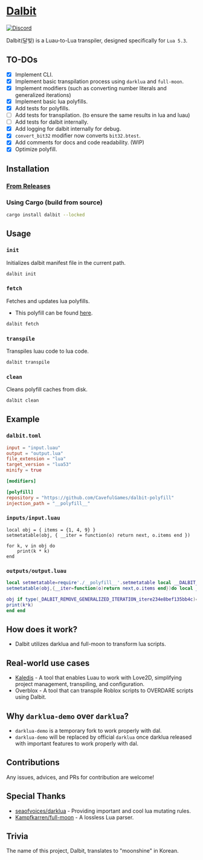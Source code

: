 # [Dalbit](https://crates.io/crates/dalbit)

<a href="https://discord.gg/ATVVsNNv3u"><img alt="Discord" src="https://img.shields.io/discord/385151591524597761?style=plastic&logo=discord&color=%235865F2" /></a>

Dalbit(달빛) is a Luau-to-Lua transpiler, designed specifically for `Lua 5.3`.

## TO-DOs
- [x] Implement CLI.
- [x] Implement basic transpilation process using `darklua` and `full-moon`.
- [x] Implement modifiers (such as converting number literals and generalized iterations)
- [x] Implement basic lua polyfills.
- [x] Add tests for polyfills.
- [ ] Add tests for transpilation. (to ensure the same results in lua and luau)
- [ ] Add tests for dalbit internally.
- [x] Add logging for dalbit internally for debug.
- [x] `convert_bit32` modifier now converts `bit32.btest`.
- [x] Add comments for docs and code readability. (WIP)
- [x] Optimize polyfill.

## Installation

### [From Releases](https://github.com/CavefulGames/dalbit/releases)

### Using Cargo (build from source)
```sh
cargo install dalbit --locked
```

## Usage

### `init`
Initializes dalbit manifest file in the current path.
```sh
dalbit init
```

### `fetch`
Fetches and updates lua polyfills.
* This polyfill can be found [here](https://github.com/CavefulGames/dalbit-polyfill).
```sh
dalbit fetch
```

### `transpile`
Transpiles luau code to lua code.
```sh
dalbit transpile
```

### `clean`
Cleans polyfill caches from disk.
```sh
dalbit clean
```

## Example
### `dalbit.toml`
```toml
input = "input.luau"
output = "output.lua"
file_extension = "lua"
target_version = "lua53"
minify = true

[modifiers]

[polyfill]
repository = "https://github.com/CavefulGames/dalbit-polyfill"
injection_path = "__polyfill__"

```

### `inputs/input.luau`
```luau
local obj = { items = {1, 4, 9} }
setmetatable(obj, { __iter = function(o) return next, o.items end })

for k, v in obj do
    print(k * k)
end

```

### `outputs/output.luau`
```lua
local setmetatable=require'./__polyfill__'.setmetatable local __DALBIT_getmetatable_iter=require'./__polyfill__'.__DALBIT_getmetatable_iter local type=require'./__polyfill__'.type local next=require'./__polyfill__'.next local io=nil local module=nil local package=nil local dofile=nil local loadfile=nil local load=nil local obj={items={1,4,9}}
setmetatable(obj,{__iter=function(o)return next,o.items end})do local _DALBIT_REMOVE_GENERALIZED_ITERATION_itere234e8bef135bb4c, _DALBIT_REMOVE_GENERALIZED_ITERATION_invare234e8bef135bb4c, _DALBIT_REMOVE_GENERALIZED_ITERATION_controle234e8bef135bb4c=

obj if type(_DALBIT_REMOVE_GENERALIZED_ITERATION_itere234e8bef135bb4c)=='table'then local m=__DALBIT_getmetatable_iter(_DALBIT_REMOVE_GENERALIZED_ITERATION_itere234e8bef135bb4c)if type(m)=='table'and type(m.__iter)=='function'then _DALBIT_REMOVE_GENERALIZED_ITERATION_itere234e8bef135bb4c, _DALBIT_REMOVE_GENERALIZED_ITERATION_invare234e8bef135bb4c, _DALBIT_REMOVE_GENERALIZED_ITERATION_controle234e8bef135bb4c=m.__iter(_DALBIT_REMOVE_GENERALIZED_ITERATION_itere234e8bef135bb4c)else _DALBIT_REMOVE_GENERALIZED_ITERATION_itere234e8bef135bb4c, _DALBIT_REMOVE_GENERALIZED_ITERATION_invare234e8bef135bb4c, _DALBIT_REMOVE_GENERALIZED_ITERATION_controle234e8bef135bb4c=next, _DALBIT_REMOVE_GENERALIZED_ITERATION_itere234e8bef135bb4c end end for k,v in _DALBIT_REMOVE_GENERALIZED_ITERATION_itere234e8bef135bb4c,_DALBIT_REMOVE_GENERALIZED_ITERATION_invare234e8bef135bb4c,_DALBIT_REMOVE_GENERALIZED_ITERATION_controle234e8bef135bb4c do
print(k*k)
end end
```

## How does it work?
- Dalbit utilizes darklua and full-moon to transform lua scripts.

## Real-world use cases
- [Kaledis](https://github.com/orpos/kaledis) - A tool that enables Luau to work with Love2D, simplifying project management, transpiling, and configuration.
- Overblox - A tool that can transpile Roblox scripts to OVERDARE scripts using Dalbit.

## Why `darklua-demo` over `darklua`?
- `darklua-demo` is a temporary fork to work properly with dal.
- `darklua-demo` will be replaced by official `darklua` once darklua released with important features to work properly with dal.

## Contributions
Any issues, advices, and PRs for contribution are welcome!

## Special Thanks
- [seaofvoices/darklua](https://github.com/seaofvoices/darklua) - Providing important and cool lua mutating rules.
- [Kampfkarren/full-moon](https://github.com/Kampfkarren/full-moon) - A lossless Lua parser.

## Trivia
The name of this project, Dalbit, translates to "moonshine" in Korean.
